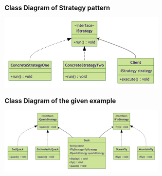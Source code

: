## Class Diagram of Strategy pattern
![alt text](StrategyPatternUML.png)

## Class Diagram of the given example
![alt text](StrategyDesignPatternExample.png)
